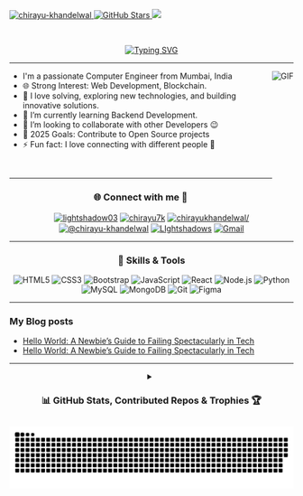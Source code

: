 <!-- ====================================== -->
<!--         Profile Metrics Section        -->
<!-- ====================================== -->
<p align="left">
    <!-- Profile View Counter (Komarev Service) -->
  <a href="https://github.com/chirayu-khandelwal">    
    <img src="https://komarev.com/ghpvc/?username=chirayu-khandelwal&label=Profile%20views&color=0e75b6&style=flat" alt="chirayu-khandelwal" />
  </a>
    <!-- GitHub Stars Counter -->
   <a href="https://github.com/chirayu-khandelwal">
     <img alt="GitHub Stars" src="https://img.shields.io/github/stars/chirayu-khandelwal?affiliations=OWNER&color=yellow&label=GitHub%20Stars&logo=github&style=flat">
   </a>
    <!-- Monthly Commits Counter (Pufler Badges) -->
   <a href="https://github.com/chirayu-khandelwal">
       <img src="https://badges.pufler.dev/commits/monthly/chirayu-khandelwal"/>
   </a>
</p>
<br>

<!-- ====================================== -->
<!--      Commented-Out Metrics Section     -->
<!-- ====================================== -->
<!-- 
<p align="center">
  <img src="https://metrics.lecoq.io/aakashsh1999?template=terminal&config.timezone=Asia%2FCalcutta" alt="aakashsh1999"
  <img src="https://github.com/chirayu-khandelwal/chirayu-khandelwal/blob/output/github-contribution-grid-snake.svg" />
</p>
-->

<!-- ====================================== -->
<!--        Typing Animation Header         -->
<!-- ====================================== -->
<p align="center">
  <!-- Animated Typing SVG (Heroku Service) -->
  <a href="https://git.io/typing-svg">  
    <img src="https://readme-typing-svg.herokuapp.com?font=Fira+Code&weight=600&size=30&duration=2100&pause=900&color=38C2FF&center=true&vCenter=true&width=500&lines=Hello%2C+There!++%F0%9F%99%8B%E2%80%8D%E2%99%82%EF%B8%8F;This+is+Chirayu+Khandelwal;Nice+to+meet!+%3A)" 
      alt="Typing SVG" />
  </a>
</p>

---

<!-- ====================================== -->
<!--         Personal Intro Section         -->
<!-- ====================================== -->
<!-- Right-aligned Animated GIF with Bullet Points -->
<p align="center">
  <img align="right" margin-top="20px" height="240px" alt="GIF" src="https://cdn.dribbble.com/users/1059583/screenshots/4171367/coding-freak.gif" />

- I'm a passionate Computer Engineer from Mumbai, India
- 🌐 Strong Interest: Web Development, Blockchain.
- 🚀 I love solving, exploring new technologies, and building innovative solutions. 
- 🌱 I’m currently learning Backend Development.
- 👯 I’m looking to collaborate with other Developers :wink:
- 🥅 2025 Goals: Contribute to Open Source projects
- ⚡ Fun fact: I love connecting with different people :raised_hands:

<br>
</p>

---

<!-- ====================================== -->
<!--         Social Media Section           -->
<!-- ====================================== -->
<h3 align="center">🌐 Connect with me 🌟</h3>
<p align="center">
    <!-- Dev.to Profile -->
    <a href="https://dev.to/lightshadow03" target="blank">
      <img align="center" src="https://raw.githubusercontent.com/rahuldkjain/github-profile-readme-generator/master/src/images/icons/Social/devto.svg"             alt="lightshadow03" height="30" width="40" /></a>
    <!-- Twitter Profile -->
    <a href="https://twitter.com/chirayu7k" target="blank">
      <img align="center" src="https://raw.githubusercontent.com/rahuldkjain/github-profile-readme-generator/master/src/images/icons/Social/twitter.svg"           alt="chirayu7k" height="30" width="40" /></a>
    <!-- LinkedIn Profile -->
    <a href="https://linkedin.com/in/chirayukhandelwal/" target="blank">
      <img align="center" src="https://raw.githubusercontent.com/rahuldkjain/github-profile-readme-generator/master/src/images/icons/Social/linked-in-alt.svg"     alt="chirayukhandelwal/" height="30" width="40" /></a>
    <!-- Medium Profile -->
    <a href="https://medium.com/@chirayu-khandelwal" target="blank">
      <img align="center" src="https://raw.githubusercontent.com/rahuldkjain/github-profile-readme-generator/master/src/images/icons/Social/medium.svg"            alt="@chirayu-khandelwal" height="30" width="40" /></a>
    <!-- Discord Server -->
    <a href="https://discord.gg/bEa8gp3Ez9" target="blank">
      <img align="center" src="https://raw.githubusercontent.com/rahuldkjain/github-profile-readme-generator/master/src/images/icons/Social/discord.svg"           alt="LIghtshadows" height="30" width="40" /></a>
    <!-- Gmail Contact -->
    <a href="mailto:chirayu07khandelwal@gmail.com" target="blank">
      <img align="center" src="https://img.icons8.com/?size=100&id=P7UIlhbpWzZm&format=png&color=000000"                                                           alt="Gmail" height="30" width="30" /></a>
</p>

---

<!-- ====================================== -->
<!--         Technical Skills Section       -->
<!-- ====================================== -->
<h3 align="center">🌟 Skills & Tools</h3>
<p align="center">
  <!-- Devicon Skill Icons -->
  <img src="https://cdn.jsdelivr.net/gh/devicons/devicon/icons/html5/html5-original.svg"             alt="HTML5" title="HTML5" height="30" />
  <img src="https://cdn.jsdelivr.net/gh/devicons/devicon/icons/css3/css3-original.svg"               alt="CSS3" title="CSS3" height="30" />
  <img src="https://cdn.jsdelivr.net/gh/devicons/devicon/icons/bootstrap/bootstrap-original.svg"     alt="Bootstrap" title="Bootstrap" height="30" />
  <img src="https://cdn.jsdelivr.net/gh/devicons/devicon/icons/javascript/javascript-original.svg"   alt="JavaScript" title="JavaScript" height="30" />
  <img src="https://cdn.jsdelivr.net/gh/devicons/devicon/icons/react/react-original.svg"             alt="React" title="React" height="30" />
  <img src="https://cdn.jsdelivr.net/gh/devicons/devicon/icons/nodejs/nodejs-original.svg"           alt="Node.js" title="Node.js" height="30" />
  <img src="https://cdn.jsdelivr.net/gh/devicons/devicon/icons/python/python-original.svg"           alt="Python" title="Python" height="30" />
  <img src="https://cdn.jsdelivr.net/gh/devicons/devicon/icons/mysql/mysql-original.svg"             alt="MySQL" title="MySQL" height="30" />
  <img src="https://cdn.jsdelivr.net/gh/devicons/devicon/icons/mongodb/mongodb-original.svg"         alt="MongoDB" title="MongoDB" height="30" />
  <img src="https://cdn.jsdelivr.net/gh/devicons/devicon/icons/git/git-original.svg"                 alt="Git" title="Git" height="30" />
  <img src="https://cdn.jsdelivr.net/gh/devicons/devicon/icons/figma/figma-original.svg"             alt="Figma" title="Figma" height="30" />
</p>

---

<!-- ====================================== -->
<!--         Dynamic Blog Section           -->
<!-- ====================================== -->
<!-- 
### ✍️ Random Dev Quote

<p align="center">
  <img src="https://quotes-github-readme.vercel.app/api?type=horizontal&theme=radical"               alt="Random Dev Quote" />
</p>
-->

### My Blog posts
<!-- BLOG-POST-LIST:START -->
- [Hello World: A Newbie’s Guide to Failing Spectacularly in Tech](https://chirayu-khandelwal.medium.com/hello-world-a-newbies-guide-to-failing-spectacularly-in-tech-1dfd9481c1cf?source=rss-6886de8a2a89------2)
- [Hello World: A Newbie’s Guide to Failing Spectacularly in Tech](https://dev.to/lightshadow03/hello-world-a-newbies-guide-to-failing-spectacularly-in-tech-4e9o)
<!-- BLOG-POST-LIST:END -->

---

<details align="center">
  <summary font-weight="bold" ><h3>📊 GitHub Stats, Contributed Repos & Trophies 🏆</h3></summary>
  <br/>
  <p align="center">
    <img src="https://github-readme-streak-stats.herokuapp.com/?user=chirayu-khandelwal&theme=radical"                                                     alt="GitHub Streak" height="150" />
    <img src="https://github-readme-stats.vercel.app/api/top-langs/?username=chirayu-khandelwal&layout=compact&theme=radical"                              alt="Top Languages" height="150" />
    <img src="https://github-contributor-stats.vercel.app/api?username=chirayu-khandelwal&limit=5&theme=dark&combine_all_yearly_contributions=true"        alt="Top Contributed Repo" height="180" />
    <img src="https://github-readme-stats.vercel.app/api?username=chirayu-khandelwal&show_icons=true&theme=radical"                                        alt="GitHub Stats" height="180" /> 
    <img src="https://github-profile-trophy.vercel.app/?username=chirayu-khandelwal&theme=radical&no-frame=false&no-bg=true&margin-w=4"                    alt="GitHub Trophies"  height="180" />
    <img src="https://github-readme-activity-graph.vercel.app/graph?username=chirayu-khandelwal&theme=dracula&area=true"                                   alt="Contribution Graph"  height="300" />
  </p>
<br>
</details>

<p align="center">
<picture>
  <source media="(prefers-color-scheme: dark)" srcset="https://raw.githubusercontent.com/chirayu-khandelwal/chirayu-khandelwal/output/github-snake-dark.svg" />
  <source media="(prefers-color-scheme: light)" srcset="https://raw.githubusercontent.com/chirayu-khandelwal/chirayu-khandelwal/output/github-snake.svg" />
  <img alt="github-snake" src="https://raw.githubusercontent.com/chirayu-khandelwal/chirayu-khandelwal/output/github-snake.svg" />
</picture>
</p>
